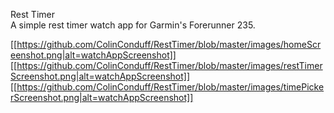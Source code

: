 
Rest Timer  
A simple rest timer watch app for Garmin's Forerunner 235.

[[https://github.com/ColinConduff/RestTimer/blob/master/images/homeScreenshot.png|alt=watchAppScreenshot]]
[[https://github.com/ColinConduff/RestTimer/blob/master/images/restTimerScreenshot.png|alt=watchAppScreenshot]]
[[https://github.com/ColinConduff/RestTimer/blob/master/images/timePickerScreenshot.png|alt=watchAppScreenshot]]